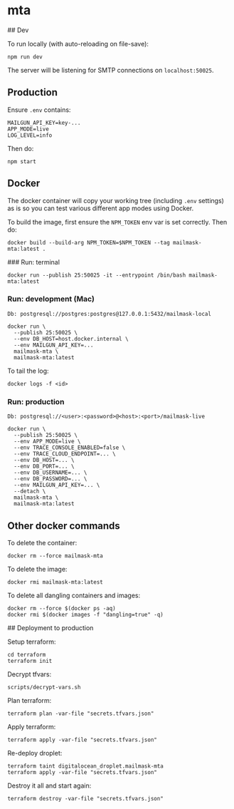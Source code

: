 # mta

## Dev

To run locally (with auto-reloading on file-save):

```shell
npm run dev
```

The server will be listening for SMTP connections on `localhost:50025`.

## Production

Ensure `.env` contains:

```
MAILGUN_API_KEY=key-...
APP_MODE=live
LOG_LEVEL=info
```

Then do:

```shell
npm start
```

## Docker

The docker container will copy your working tree (including `.env` settings) as is so you can test various different app
modes using Docker.

To build the image, first ensure the `NPM_TOKEN` env var is set correctly. Then do:

```shell
docker build --build-arg NPM_TOKEN=$NPM_TOKEN --tag mailmask-mta:latest .
```

### Run: terminal

```shell
docker run --publish 25:50025 -it --entrypoint /bin/bash mailmask-mta:latest
```


### Run: development (Mac)

`Db: postgresql://postgres:postgres@127.0.0.1:5432/mailmask-local`

```shell
docker run \
  --publish 25:50025 \
  --env DB_HOST=host.docker.internal \
  --env MAILGUN_API_KEY=...
  mailmask-mta \
  mailmask-mta:latest
```

To tail the log:

```shell
docker logs -f <id>
```

### Run: production

`Db: postgresql://<user>:<password>@<host>:<port>/mailmask-live`

```shell
docker run \
  --publish 25:50025 \
  --env APP_MODE=live \
  --env TRACE_CONSOLE_ENABLED=false \
  --env TRACE_CLOUD_ENDPOINT=... \
  --env DB_HOST=... \
  --env DB_PORT=... \
  --env DB_USERNAME=... \
  --env DB_PASSWORD=... \
  --env MAILGUN_API_KEY=... \
  --detach \
  mailmask-mta \
  mailmask-mta:latest
```

## Other docker commands

To delete the container:

```shell
docker rm --force mailmask-mta
```

To delete the image:

```shell
docker rmi mailmask-mta:latest
```

To delete all dangling containers and images:

```shell
docker rm --force $(docker ps -aq)
docker rmi $(docker images -f "dangling=true" -q)
```


## Deployment to production

Setup terraform:

```shell
cd terraform
terraform init
```

Decrypt tfvars:

```shell
scripts/decrypt-vars.sh
```

Plan terraform:

```shell
terraform plan -var-file "secrets.tfvars.json"
```


Apply terraform:

```shell
terraform apply -var-file "secrets.tfvars.json"
```


Re-deploy droplet:

```shell
terraform taint digitalocean_droplet.mailmask-mta
terraform apply -var-file "secrets.tfvars.json"
```


Destroy it all and start again:

```shell
terraform destroy -var-file "secrets.tfvars.json"
```